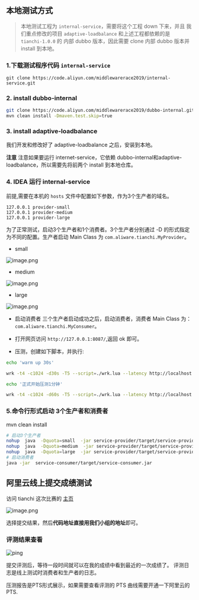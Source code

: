 ## 本地测试方式

> 本地测试工程为 `internal-service`，需要将这个工程 down 下来，并且 我们重点修改的项目 `adaptive-loadbalance` 和上述工程都依赖的是 `tianchi-1.0.0` 的 内部 dubbo 版本，因此需要 clone 内部 dubbo 版本并 install 到本地。

### 1.下载测试程序代码 `internal-service`

```
git clone https://code.aliyun.com/middlewarerace2019/internal-service.git
```

### 2. install dubbo-internal

```sh
git clone https://code.aliyun.com/middlewarerace2019/dubbo-internal.git
mvn clean install -Dmaven.test.skip=true
```

### 3. install adaptive-loadbalance

我们开发和修改好了 adaptive-loadbalance 之后，安装到本地。

**注意**
注意如果要运行 internet-service，它依赖 dubbo-internal和adaptive-loadbalance，所以需要先将前两个 install 到本地仓库。

### 4. IDEA 运行 internal-service

前提,需要在本机的 `hosts` 文件中配置如下参数，作为3个生产者的域名。

```
127.0.0.1 provider-small
127.0.0.1 provider-medium
127.0.0.1 provider-large
```

为了正常测试，启动3个生产者和1个消费者。3个生产者分别通过 -D 的形式指定为不同的配置。生产者启动 Main Class 为 `com.aliware.tianchi.MyProvider`。

- small

![image.png](https://upload-images.jianshu.io/upload_images/6393906-5bac4942a02a0e60.png?imageMogr2/auto-orient/strip%7CimageView2/2/w/640)

- medium

![image.png](https://upload-images.jianshu.io/upload_images/6393906-e532a27ce4ad92c3.png?imageMogr2/auto-orient/strip%7CimageView2/2/w/640)

- large

![image.png](https://upload-images.jianshu.io/upload_images/6393906-884e052769230a39.png?imageMogr2/auto-orient/strip%7CimageView2/2/w/640)

- 启动消费者
  三个生产者启动成功之后，启动消费者，消费者 Main Class 为：
  `com.aliware.tianchi.MyConsumer`。

- 打开网页访问 `http://127.0.0.1:8087/`,返回 ok 即可。

- 压测，创建如下脚本，并执行:

```sh
echo 'warm up 30s'

wrk -t4 -c1024 -d30s -T5 --script=./wrk.lua --latency http://localhost:8087/invoke

echo '正式开始压测1分钟'

wrk -t4 -c1024 -d60s -T5 --script=./wrk.lua --latency http://localhost:8087/invoke
```

### 5.命令行形式启动 3个生产者和消费者

mvn clean install

```sh
# 启动3个生产者
nohup  java  -Dquota=small  -jar service-provider/target/service-provider.jar &
nohup  java  -Dquota=medium  -jar service-provider/target/service-provider.jar  &
nohup  java  -Dquota=large  -jar service-provider/target/service-provider.jar  &
# 启动消费者
java -jar  service-consumer/target/service-consumer.jar
```

## 阿里云线上提交成绩测试

访问 tianchi 这次比赛的 [主页](https://tianchi.aliyun.com/competition/entrance/231714/introduction?spm=5176.12281925.0.0.49037137U6s0mu)

![image.png](https://upload-images.jianshu.io/upload_images/6393906-869b7abcfad58b4b.png?imageMogr2/auto-orient/strip%7CimageView2/2/w/1240)

选择提交结果，然后**代码地址直接用我们小组的地址**即可。

### 评测结果查看

![ping](https://upload-images.jianshu.io/upload_images/6393906-3dab13fa1578b9fe.png?imageMogr2/auto-orient/strip%7CimageView2/2/w/1240)

提交评测后，等待一段时间就可以在我的成绩中看到最近的一次成绩了。
评测日志是线上测试时消费者和生产者的日志。

压测报告是PTS形式展示，如果需要查看评测的 PTS 曲线需要开通一下阿里云的 PTS.

